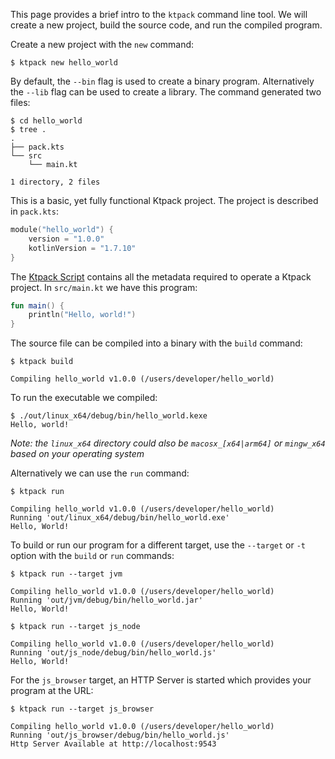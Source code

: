 This page provides a brief intro to the `ktpack` command line tool.
We will create a new project, build the source code, and run the compiled program.

Create a new project with the `new` command:

```shell
$ ktpack new hello_world
```

By default, the `--bin` flag is used to create a binary program.
Alternatively the `--lib` flag can be used to create a library.
The command generated two files:

```
$ cd hello_world
$ tree .
.
├── pack.kts
└── src
    └── main.kt

1 directory, 2 files
```

This is a basic, yet fully functional Ktpack project.
The project is described in `pack.kts`:

```kotlin
module("hello_world") {
    version = "1.0.0"
    kotlinVersion = "1.7.10"
}
```

The [Ktpack Script]() contains all the metadata required to operate a Ktpack project.
In `src/main.kt` we have this program:

```kotlin
fun main() {
    println("Hello, world!")
}
```

The source file can be compiled into a binary with the `build` command:

```shell
$ ktpack build

Compiling hello_world v1.0.0 (/users/developer/hello_world)
```

To run the executable we compiled:

```shell
$ ./out/linux_x64/debug/bin/hello_world.kexe
Hello, world!
```

_Note: the `linux_x64` directory could also be `macosx_[x64|arm64]` or `mingw_x64` based on your operating system_

Alternatively we can use the `run` command:

```shell
$ ktpack run

Compiling hello_world v1.0.0 (/users/developer/hello_world)
Running 'out/linux_x64/debug/bin/hello_world.exe'
Hello, World!
```

To build or run our program for a different target, use the `--target` or `-t` option with the `build` or `run`
commands:

```shell
$ ktpack run --target jvm

Compiling hello_world v1.0.0 (/users/developer/hello_world)
Running 'out/jvm/debug/bin/hello_world.jar'
Hello, World!
```

```shell
$ ktpack run --target js_node

Compiling hello_world v1.0.0 (/users/developer/hello_world)
Running 'out/js_node/debug/bin/hello_world.js'
Hello, World!
```

For the `js_browser` target, an HTTP Server is started which provides your program at the URL:

```shell
$ ktpack run --target js_browser

Compiling hello_world v1.0.0 (/users/developer/hello_world)
Running 'out/js_browser/debug/bin/hello_world.js'
Http Server Available at http://localhost:9543
```